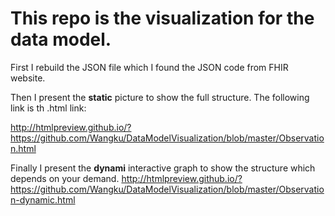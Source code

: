 # This repo is the visualization for the data model.

First I rebuild the JSON file which I found the JSON code from FHIR website.

Then I present the **__static__** picture to show the full structure. The following link is th .html link:

http://htmlpreview.github.io/?https://github.com/Wangku/DataModelVisualization/blob/master/Observation.html

Finally I present the **__dynami__** interactive graph to show the structure which depends on your demand.
http://htmlpreview.github.io/?https://github.com/Wangku/DataModelVisualization/blob/master/Observation-dynamic.html
